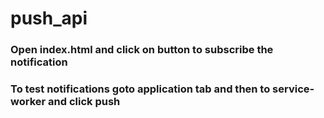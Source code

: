 # push_api

### Open index.html and click on button to subscribe the notification

### To test notifications goto application tab and then to service-worker and click push 
